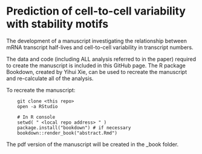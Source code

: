 # Prediction of cell-to-cell variability with stability motifs
The development of a manuscript investigating the relationship between mRNA transcript half-lives and cell-to-cell variability in transcript numbers.

The data and code (including ALL analysis referred to in the paper) required to create the manuscript is included in this GitHub page. The R package Bookdown, created by Yihui Xie, can be used to recreate the manuscript and re-calculate all of the analysis. 

To recreate the manuscript:

``` 
    git clone <this repo>
    open -a RStudio

    # In R console
    setwd( " <local repo address> " )
    package.install("bookdown") # if necessary
    bookdown::render_book("abstract.Rmd")
```

The pdf version of the manuscript will be created in the _book folder.

